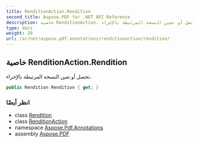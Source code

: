```yaml
---
title: RenditionAction.Rendition
second_title: Aspose.PDF for .NET API Reference
description: خاصية RenditionAction. تحصل أو تعين النسخة المرتبطة بالإجراء
type: docs
weight: 20
url: /ar/net/aspose.pdf.annotations/renditionaction/rendition/
---
```

## خاصية RenditionAction.Rendition

تحصل أو تعين النسخة المرتبطة بالإجراء.

```csharp
public Rendition Rendition { get; }
```

### انظر أيضًا

* class [Rendition](../../rendition/)
* class [RenditionAction](../)
* namespace [Aspose.Pdf.Annotations](../../../aspose.pdf.annotations/)
* assembly [Aspose.PDF](../../../)